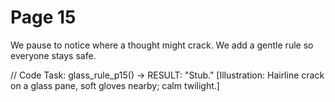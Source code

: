 # Page 15

We pause to notice where a thought might crack.
We add a gentle rule so everyone stays safe.

// Code Task: glass_rule_p15() → RESULT: "Stub."
[Illustration: Hairline crack on a glass pane, soft gloves nearby; calm twilight.]
